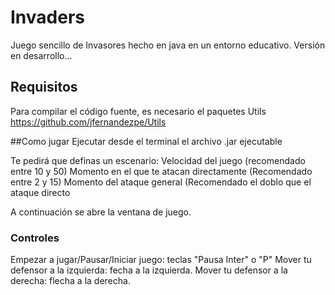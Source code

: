 # Invaders
Juego sencillo de Invasores hecho en java en un entorno educativo.
Versión en desarrollo...

## Requisitos
Para compilar el código fuente, es necesario el paquetes Utils
https://github.com/jfernandezpe/Utils

##Como jugar
Ejecutar desde el terminal el archivo .jar ejecutable

Te pedirá que definas un escenario:
Velocidad del juego (recomendado entre 10 y 50)
Momento en el que te atacan directamente (Recomendado entre 2 y 15)
Momento del ataque general (Recomendado el doblo que el ataque directo

A continuación se abre la ventana de juego.

### Controles
Empezar a jugar/Pausar/Iniciar juego: teclas "Pausa Inter" o "P"
Mover tu defensor a la izquierda: fecha a la izquierda.
Mover tu defensor a la derecha: flecha a la derecha.